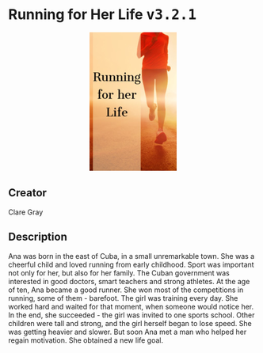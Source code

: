 
# Running for Her Life <kbd>v3.2.1</kbd>

<center>
  <img src="./cover-1024.jpg"/>
</center>

## Creator
Clare Gray

## Description
Ana was born in the east of Cuba, in a small unremarkable town. She was a cheerful child and loved  running from early childhood. Sport was important not only for her, but also for her family. The Cuban government was interested in good doctors, smart teachers and strong athletes. At the age of ten, Ana became a good runner. She won most of the competitions in running, some of them -  barefoot. The girl was training every day. She worked hard and waited for that moment, when someone would notice her. In the end, she succeeded - the girl was invited to one sports school. Other children were tall and strong, and the girl herself began to lose speed. She was getting heavier and slower. But soon Ana met a man who helped her regain motivation. She obtained a new life goal.
